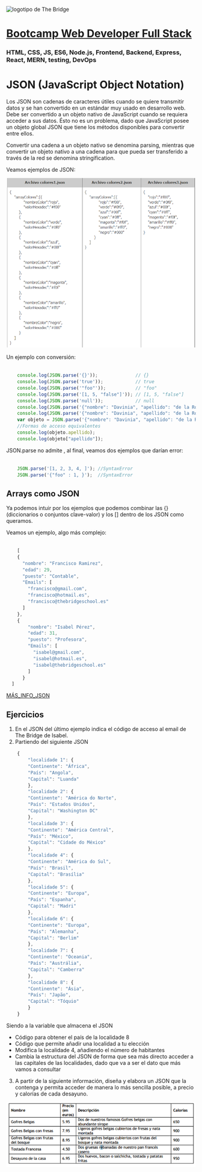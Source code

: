 ![logotipo de The Bridge](https://user-images.githubusercontent.com/27650532/77754601-e8365180-702b-11ea-8bed-5bc14a43f869.png  "logotipo de The Bridge")


# [Bootcamp Web Developer Full Stack](https://www.thebridge.tech/bootcamps/bootcamp-fullstack-developer/)

### HTML, CSS,  JS, ES6, Node.js, Frontend, Backend, Express, React, MERN, testing, DevOps

# JSON (JavaScript Object Notation)
Los JSON son cadenas de caracteres útiles cuando se quiere transmitir datos y se han convertido en un estándar muy usado en desarrollo web. Debe ser convertido a un objeto nativo de JavaScript cuando se requiera acceder a sus datos. Ésto no es un problema, dado que JavaScript posee un objeto global JSON que tiene los métodos disponibles para convertir entre ellos.

Convertir una cadena a un objeto nativo se denomina parsing, mientras que convertir un objeto nativo a una cadena para que pueda ser transferido a través de la red se denomina stringification.

Veamos ejemplos de JSON: 

![img](../../../assets/core/clase7/json.png)

Un ejemplo con conversión: 

```Javascript

    console.log(JSON.parse('{}'));              // {}
    console.log(JSON.parse('true'));            // true
    console.log(JSON.parse('"foo"'));           // "foo"
    console.log(JSON.parse('[1, 5, "false"]')); // [1, 5, "false"]
    console.log(JSON.parse('null'));            // null
    console.log(JSON.parse('{"nombre": "Davinia", "apellido": "de la Rosa"}')); //{nombre: "Davinia", apellidos: "de la Rosa"}
    console.log(JSON.parse('{"nombre": "Davinia", "apellido": "de la Rosa"}').nombre); //Davinia
    var objeto = JSON.parse('{"nombre": "Davinia", "apellido": "de la Rosa"}');
    //Formas de acceso equivalentes
    console.log(objeto.apellido);
    console.log(objeto["apellido"]);

```

JSON.parse no admite , al final, veamos dos ejemplos que darían error: 

```Javascript 

    JSON.parse('[1, 2, 3, 4, ]'); //SyntaxError
    JSON.parse('{"foo" : 1, }');  //SyntaxError

```

## Arrays como JSON
Ya podemos intuir por los ejemplos que podemos combinar las {} (diccionarios o conjuntos clave-valor) y los [] dentro de los JSON como queramos. 

Veamos un ejemplo, algo más complejo: 

```Javascript 

    [
    {
      "nombre": "Francisco Ramirez",
      "edad": 29,
      "puesto": "Contable",
      "Emails": [
        "francisco@gmail.com",
        "francisco@hotmail.es",
        "francisco@thebridgeschool.es"
      ]
    },
    {
        "nombre": "Isabel Pérez",
        "edad": 31,
        "puesto": "Profesora",
        "Emails": [
          "isabel@gmail.com",
          "isabel@hotmail.es",
          "isabel@thebridgeschool.es"
        ]
      }
  ]

```
[MÁS_INFO_JSON](https://developer.mozilla.org/es/docs/Web/JavaScript/Reference/Global_Objects/JSON)

## Ejercicios 

1. En el JSON del último ejemplo indica el código de acceso al email de The Bridge de Isabel.
2. Partiendo del siguiente JSON

```Javascript 
    {
        "localidade 1": {
        "Continente": "África",
        "País": "Angola",
        "Capital": "Luanda"
        },
        "localidade 2": {
        "Continente": "América do Norte",
        "País": "Estados Unidos",
        "Capital": "Washington DC"
        },
        "localidade 3": {
        "Continente": "América Central",
        "País": "México",
        "Capital": "Cidade do México"
        },
        "localidade 4": {
        "Continente": "América do Sul",
        "País": "Brasil",
        "Capital": "Brasília"
        },
        "localidade 5": {
        "Continente": "Europa",
        "País": "Espanha",
        "Capital": "Madri"
        },
        "localidade 6": {
        "Continente": "Europa",
        "País": "Alemanha",
        "Capital": "Berlim"
        },
        "localidade 7": {
        "Continente": "Oceania",
        "País": "Austrália",
        "Capital": "Camberra"
        },
        "localidade 8": {
        "Continente": "Ásia",
        "País": "Japão",
        "Capital": "Tóquio"
        }
    }

```

Siendo a la variable que almacena el JSON
- Código para obtener el país de la localidade 8
- Código que permite añadir una localidad a tu elección
- Modifica la localidade 4, añadiendo el número de habitantes
- Cambia la estructura del JSON de forma que sea más directo acceder a las capitales de las localidades, dado que va a ser el dato que más vamos a consultar

3. A partir de la siguiente información, diseña y elabora un JSON que la contenga y permita acceder de manera lo más sencilla posible, a precio y calorías de cada desayuno.

![img](../../../assets/core/clase7/ejercicio.png)

